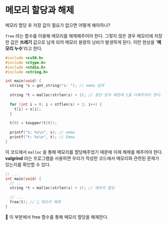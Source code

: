 # 메모리 할당과 해제

메모리 할당 후 저장 값이 필요가 없으면 어떻게 해야하나?

`free` 라는 함수를 이용해 메모리를 해제해주어야 한다. 그렇지 않은 경우 메모리에 저장한 값은 **쓰레기** 값으로 남게 되어 메모리 용량의 낭비가 발생하게 된다. 이런 현상을 '**메모리 누수**'라고 한다.

```c
#include <cs50.h>
#include <ctype.h>
#include <stdio.h>
#include <string.h>

int main(void) {
  string *s = get_string("s: "); // emma 입력
  
  string *t = malloc(strlen(s) + 1); // 종단 문자 때문에 1을 더해주어야 한다. (\0)
  
  for (int i = 0; i < stflen(s) + 1; i++) {
    t[i] = s[i];
  }
  
  t[0] = toupper(t[0]);
  
  printf("s: %s\n", s); // emma
  printf("t: %s\n", t); // Emma
}
```

이 코드에서 `malloc` 을 통해 메모리를 할당해주었기 때문에 이제 해제를 해주어야 한다. **valgrind** 라는 프로그램을 사용하면 우리가 작성한 코드에서 메모리와 관련된 문제가 있는지를 확인할 수 있다.

```c 
// ...
int main(void) {
  // ...
  string *t = malloc(strlen(s) + 1); // 메모리 할당
  
  // ...
  free(t); // 🚀 메모리 해제
}
```

🚀 이 부분에서 free 함수를 통해 메모리 할당을 해제한다.